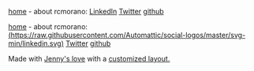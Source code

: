 [home]($BLOG_HOST) - about rcmorano: [LinkedIn](https://www.linkedin.com/in/rcmorano) [Twitter](https://twitter.com/rc_morano) [github](https://github.com/rcmorano)

[home]($BLOG_HOST) - about rcmorano: [(https://raw.githubusercontent.com/Automattic/social-logos/master/svg-min/linkedin.svg)](https://www.linkedin.com/in/rcmorano) [Twitter](https://twitter.com/rc_morano) [github](https://github.com/rcmorano)

Made with [Jenny's love](https://github.com/hmngwy/jenny) with a [customized layout.](https://github.com/rcmorano/rcmorano.github.io/tree/master/src)
